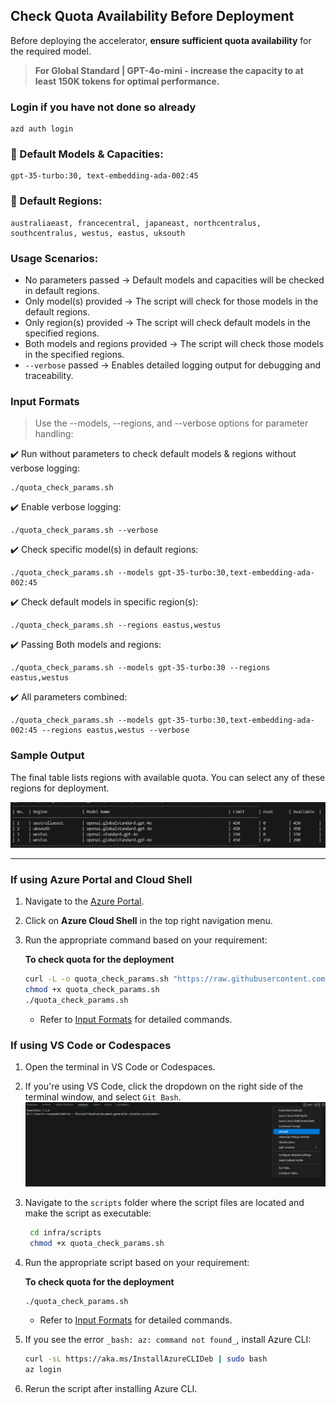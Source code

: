 ## Check Quota Availability Before Deployment

Before deploying the accelerator, **ensure sufficient quota availability** for the required model.
> **For Global Standard | GPT-4o-mini - increase the capacity to at least 150K tokens for optimal performance.**

### Login if you have not done so already
```
azd auth login
```


### 📌 Default Models & Capacities:
```
gpt-35-turbo:30, text-embedding-ada-002:45
```
### 📌 Default Regions:
```
australiaeast, francecentral, japaneast, northcentralus, southcentralus, westus, eastus, uksouth
```
### Usage Scenarios:
- No parameters passed → Default models and capacities will be checked in default regions.
- Only model(s) provided → The script will check for those models in the default regions.
- Only region(s) provided → The script will check default models in the specified regions.
- Both models and regions provided → The script will check those models in the specified regions.
- `--verbose` passed → Enables detailed logging output for debugging and traceability.
  
### **Input Formats**
> Use the --models, --regions, and --verbose options for parameter handling:

✔️ Run without parameters to check default models & regions without verbose logging:
   ```
  ./quota_check_params.sh
   ```
✔️ Enable verbose logging:
   ```
  ./quota_check_params.sh --verbose
   ```
✔️ Check specific model(s) in default regions:
  ```
  ./quota_check_params.sh --models gpt-35-turbo:30,text-embedding-ada-002:45
  ```
✔️ Check default models in specific region(s):
  ```
./quota_check_params.sh --regions eastus,westus
  ```
✔️ Passing Both models and regions:  
  ```
  ./quota_check_params.sh --models gpt-35-turbo:30 --regions eastus,westus
  ```
✔️ All parameters combined:
  ```
 ./quota_check_params.sh --models gpt-35-turbo:30,text-embedding-ada-002:45 --regions eastus,westus --verbose
  ```

### **Sample Output**
The final table lists regions with available quota. You can select any of these regions for deployment.

![quota-check-ouput](images/readme/quota-check-output.png)

---
### **If using Azure Portal and Cloud Shell**

1. Navigate to the [Azure Portal](https://portal.azure.com).
2. Click on **Azure Cloud Shell** in the top right navigation menu.
3. Run the appropriate command based on your requirement:  

   **To check quota for the deployment**  

    ```sh
    curl -L -o quota_check_params.sh "https://raw.githubusercontent.com/microsoft/Build-your-own-copilot-Solution-Accelerator/main/infra/scripts/quota_check_params.sh"
    chmod +x quota_check_params.sh
    ./quota_check_params.sh
    ```
    - Refer to [Input Formats](#input-formats) for detailed commands.
      
### **If using VS Code or Codespaces**
1. Open the terminal in VS Code or Codespaces.
2. If you're using VS Code, click the dropdown on the right side of the terminal window, and select `Git Bash`.
   ![git_bash](images/git_bash.png)
3. Navigate to the `scripts` folder where the script files are located and make the script as executable:
   ```sh
    cd infra/scripts
    chmod +x quota_check_params.sh
    ```
4. Run the appropriate script based on your requirement:  

   **To check quota for the deployment**  

    ```sh
    ./quota_check_params.sh
    ```
   - Refer to [Input Formats](#input-formats) for detailed commands.

5. If you see the error `_bash: az: command not found_`, install Azure CLI:  

    ```sh
    curl -sL https://aka.ms/InstallAzureCLIDeb | sudo bash
    az login
    ```
6. Rerun the script after installing Azure CLI.
